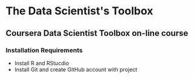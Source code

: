 # The Data Scientist's Toolbox
## Coursera Data Scientist Toolbox on-line course
### Installation Requirements
* Install R and RStucdio
* Install Git and create GitHub account with project
